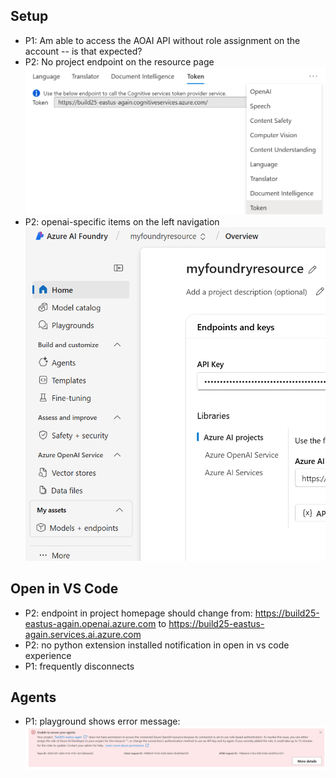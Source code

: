 ## Setup
 - P1: Am able to access the AOAI API without role assignment on the account -- is that expected?
 - P2: No project endpoint on the resource page
    ![alt text](images/no_project_endpoint.png)
 - P2: openai-specific items on the left navigation
    ![alt text](images/openai-specific.png)



## Open in VS Code
 - P2: endpoint in project homepage should change from: https://build25-eastus-again.openai.azure.com to https://build25-eastus-again.services.ai.azure.com
 - P2: no python extension installed notification in open in vs code experience
 - P1: frequently disconnects 

## Agents

 - P1: playground shows error message:
 ![alt text](images/agents_playground_issues.png)

